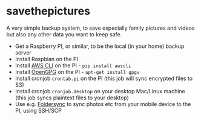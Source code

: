 # savethepictures

A very simple backup system, to save especially family pictures and videos but also any other data you
want to keep safe.

- Get a Raspberry PI, or similar, to be the local (in your home) backup server
- Install Raspbian on the PI
- Install [AWS CLI](https://aws.amazon.com/cli/) on the PI - `pip install awscli`
- Install [OpenGPG](https://www.openpgp.org/) on the PI - `apt-get install gpgv`
- Install cronjob `crontab.pi` on the PI (this job will sync encrypted files to S3)
- Install cronjob `cronjob.desktop` on your desktop Mac/Linux machine (this job syncs plaintext files to your desktop)
- Use e.g. [Foldersync](https://play.google.com/store/apps/details?id=dk.tacit.android.foldersync.full&hl=en) to sync photos etc from your mobile device to the PI, using SSH/SCP
